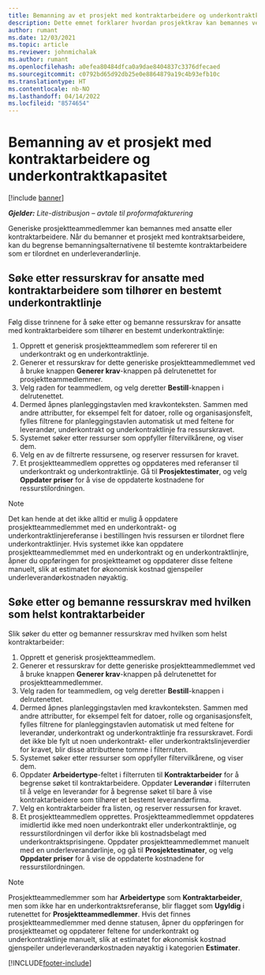 ```yaml
---
title: Bemanning av et prosjekt med kontraktarbeidere og underkontraktkapasitet
description: Dette emnet forklarer hvordan prosjektkrav kan bemannes ved hjelp av kontraktsarbeidere eller underordnet kapasitet i Microsoft Dynamics 365 Project Operations.
author: rumant
ms.date: 12/03/2021
ms.topic: article
ms.reviewer: johnmichalak
ms.author: rumant
ms.openlocfilehash: a0efea80484dfca0a9dae8404837c3376dfecaed
ms.sourcegitcommit: c0792bd65d92db25e0e8864879a19c4b93efb10c
ms.translationtype: HT
ms.contentlocale: nb-NO
ms.lasthandoff: 04/14/2022
ms.locfileid: "8574654"
---
```

# <a name="staffing-a-project-with-contract-workers-and-subcontracted-capacity"></a>Bemanning av et prosjekt med kontraktarbeidere og underkontraktkapasitet

[!include [banner](../../includes/dataverse-preview.md)]

_**Gjelder:** Lite-distribusjon – avtale til proformafakturering_

Generiske prosjektteammedlemmer kan bemannes med ansatte eller kontraktarbeidere. Når du bemanner et prosjekt med kontraktsarbeidere, kan du begrense bemanningsalternativene til bestemte kontraktarbeidere som er tilordnet en underleverandørlinje. 

## <a name="search-for-staff-resource-requirements-with-contract-workers-that-belong-to-a-specific-subcontract-line"></a>Søke etter ressurskrav for ansatte med kontraktarbeidere som tilhører en bestemt underkontraktlinje

Følg disse trinnene for å søke etter og bemanne ressurskrav for ansatte med kontraktarbeidere som tilhører en bestemt underkontraktlinje:

1. Opprett et generisk prosjektteammedlem som refererer til en underkontrakt og en underkontraktlinje.
2. Generer et ressurskrav for dette generiske prosjektteammedlemmet ved å bruke knappen **Generer krav**-knappen på delrutenettet for prosjektteammedlemmer.
3. Velg raden for teammedlem, og velg deretter **Bestill**-knappen i delrutenettet. 
4. Dermed åpnes planleggingstavlen med kravkonteksten. Sammen med andre attributter, for eksempel felt for datoer, rolle og organisasjonsfelt, fylles filtrene for planleggingstavlen automatisk ut med feltene for leverandør, underkontrakt og underkontraktlinje fra ressurskravet.
5. Systemet søker etter ressurser som oppfyller filtervilkårene, og viser dem. 
6. Velg en av de filtrerte ressursene, og reserver ressursen for kravet. 
7. Et prosjektteammedlem opprettes og oppdateres med referanser til underkontrakt og underkontraktlinje. Gå til **Prosjektestimater**, og velg **Oppdater priser** for å vise de oppdaterte kostnadene for ressurstilordningen. 

> [!NOTE]
> Det kan hende at det ikke alltid er mulig å oppdatere prosjektteammedlemmet med en underkontrakt- og underkontraktlinjereferanse i bestillingen hvis ressursen er tilordnet flere underkontraktlinjer. Hvis systemet ikke kan oppdatere prosjektteammedlemmet med en underkontrakt og en underkontraktlinjre, åpner du oppføringen for prosjektteamet og oppdaterer disse feltene manuelt, slik at estimatet for økonomisk kostnad gjenspeiler underleverandørkostnaden nøyaktig.

## <a name="search-for-and-staff-resource-requirements-with-any-contract-worker"></a>Søke etter og bemanne ressurskrav med hvilken som helst kontraktarbeider

Slik søker du etter og bemanner ressurskrav med hvilken som helst kontraktarbeider:

1. Opprett et generisk prosjektteammedlem.
2. Generer et ressurskrav for dette generiske prosjektteammedlemmet ved å bruke knappen **Generer krav**-knappen på delrutenettet for prosjektteammedlemmer.
3. Velg raden for teammedlem, og velg deretter **Bestill**-knappen i delrutenettet. 
4. Dermed åpnes planleggingstavlen med kravkonteksten. Sammen med andre attributter, for eksempel felt for datoer, rolle og organisasjonsfelt, fylles filtrene for planleggingstavlen automatisk ut med feltene for leverandør, underkontrakt og underkontraktlinje fra ressurskravet. Fordi det ikke ble fylt ut noen underkontrakt- eller underkontraktslinjeverdier for kravet, blir disse attributtene tomme i filterruten.
5. Systemet søker etter ressurser som oppfyller filtervilkårene, og viser dem.
6. Oppdater **Arbeidertype**-feltet i filterruten til **Kontraktarbeider** for å begrense søket til kontraktarbeidere. Oppdater **Leverandør** i filterruten til å velge en leverandør for å begrense søket til bare å vise kontraktarbeidere som tilhører et bestemt leverandørfirma.
7. Velg en kontraktarbeider fra listen, og reserver ressursen for kravet.
8. Et prosjektteammedlem opprettes. Prosjektteammedlemmet oppdateres imidlertid ikke med noen underkontrakt eller underkontraktlinje, og ressurstilordningen vil derfor ikke bli kostnadsbelagt med underkontraktsprisingene. Oppdater prosjektteammedlemmet manuelt med en underleverandørlinje, og gå til **Prosjektestimater**, og velg **Oppdater priser** for å vise de oppdaterte kostnadene for ressurstilordningen.

> [!NOTE]
> Prosjektteammedlemmer som har **Arbeidertype** som **Kontraktarbeider**, men som ikke har en underkontraktsreferanse, blir flagget som **Ugyldig** i rutenettet for **Prosjektteammedlemmer**. Hvis det finnes prosjektteammedlemmer med denne statusen, åpner du oppføringen for prosjektteamet og oppdaterer feltene for underkontrakt og underkontraktlinje manuelt, slik at estimatet for økonomisk kostnad gjenspeiler underleverandørkostnaden nøyaktig i kategorien **Estimater**. 


[!INCLUDE[footer-include](../../includes/footer-banner.md)]
